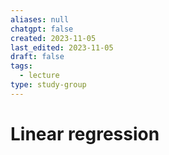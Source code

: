 ```yaml
---
aliases: null
chatgpt: false
created: 2023-11-05
last_edited: 2023-11-05
draft: false
tags:
  - lecture
type: study-group
---
```

# Linear regression

